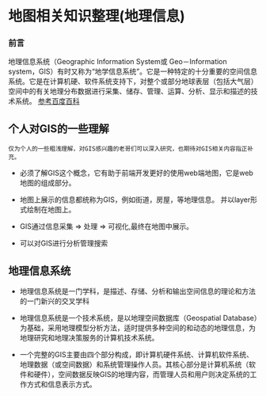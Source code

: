 # 地图相关知识整理(地理信息)

### 前言
地理信息系统（Geographic Information System或 Geo－Information system，GIS）有时又称为“地学信息系统”。它是一种特定的十分重要的空间信息系统。它是在计算机硬、软件系统支持下，对整个或部分地球表层（包括大气层）空间中的有关地理分布数据进行采集、储存、管理、运算、分析、显示和描述的技术系统。
[参考百度百科](https://baike.baidu.com/item/%E5%9C%B0%E7%90%86%E4%BF%A1%E6%81%AF%E7%B3%BB%E7%BB%9F/171830?fromtitle=GIS&fromid=31541&fr=aladdin)



## 个人对GIS的一些理解
```
仅为个人的一些粗浅理解，对GIS感兴趣的老哥们可以深入研究，也期待对GIS相关内容指正补充。
```
- 必须了解GIS这个概念，它有助于前端开发更好的使用web端地图，它是web地图的组成部分。

- 地图上展示的信息都统称为GIS，例如街道，房屋，等地理信息。 并以layer形式绘制在地图上。
- GIS通过信息采集 => 处理 => 可视化,最终在地图中展示。
- 可以对GIS进行分析管理搜索


## 地理信息系统
- 地理信息系统是一门学科，是描述、存储、分析和输出空间信息的理论和方法的一门新兴的交叉学科

- 地理信息系统是一个技术系统，是以地理空间数据库（Geospatial Database）为基础，采用地理模型分析方法，适时提供多种空间的和动态的地理信息，为地理研究和地理决策服务的计算机技术系统。

- 一个完整的GIS主要由四个部分构成，即计算机硬件系统、计算机软件系统、地理数据（或空间数据）和系统管理操作人员。其核心部分是计算机系统（软件和硬件），空间数据反映GIS的地理内容，而管理人员和用户则决定系统的工作方式和信息表示方式。
